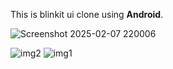 This is blinkit ui clone using <b>Android</b>.

![Screenshot 2025-02-07 220006](https://github.com/user-attachments/assets/b078d01e-6af6-432d-8067-af43a2bdd765)


![img2](https://github.com/user-attachments/assets/494c8ac2-c845-4c5d-b85f-07823c611c8d)
![img1](https://github.com/user-attachments/assets/e4e3c50f-8a98-4a46-9277-78e462ffcde3)

